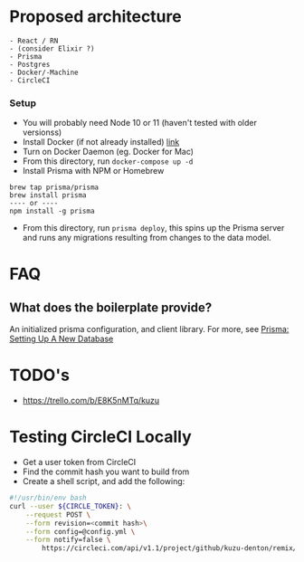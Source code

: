 # Proposed architecture

```
- React / RN
- (consider Elixir ?)
- Prisma
- Postgres
- Docker/-Machine
- CircleCI
```

### Setup

- You will probably need Node 10 or 11 (haven't tested with older versionss)
- Install Docker (if not already installed) [link](https://www.docker.com/products/docker-desktop)
- Turn on Docker Daemon (eg. Docker for Mac)
- From this directory, run `docker-compose up -d`
- Install Prisma with NPM or Homebrew
```
brew tap prisma/prisma
brew install prisma
---- or ----
npm install -g prisma
```
- From this directory, run `prisma deploy`, this spins up the Prisma server and runs any migrations resulting from changes to the data model.

# FAQ

## What does the boilerplate provide?

An initialized prisma configuration, and client library.
For more, see [Prisma: Setting Up A New Database](https://www.prisma.io/docs/get-started/01-setting-up-prisma-new-database-a002/)

# TODO's

- https://trello.com/b/E8K5nMTq/kuzu

# Testing CircleCI Locally

- Get a user token from CircleCI
- Find the commit hash you want to build from
- Create a shell script, and add the following:

```sh
#!/usr/bin/env bash
curl --user ${CIRCLE_TOKEN}: \
    --request POST \
    --form revision=<commit hash>\
    --form config=@config.yml \
    --form notify=false \
        https://circleci.com/api/v1.1/project/github/kuzu-denton/remix/tree/master
```